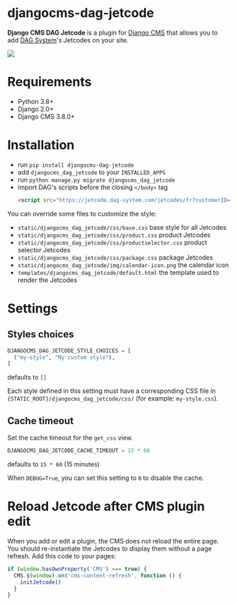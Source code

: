 # djangocms-dag-jetcode

**Django CMS DAG Jetcode** is a plugin for [Django CMS](http://django-cms.org/) that allows you to add [DAG System](https://dag-system.com/)'s Jetcodes on your site.

![](preview.png)

# Requirements

- Python 3.8+
- Django 2.0+
- Django CMS 3.8.0+

# Installation

- run `pip install djangocms-dag-jetcode`
- add `djangocms_dag_jetcode` to your `INSTALLED_APPS`
- run `python manage.py migrate djangocms_dag_jetcode`
- import DAG's scripts before the closing `</body>` tag
  ```html
  <script src="https://jetcode.dag-system.com/jetcodes/fr?customerID=<your customer id>" defer></script>
  ```

You can override some files to customize the style:
- `static/djangocms_dag_jetcode/css/base.css` base style for all Jetcodes
- `static/djangocms_dag_jetcode/css/product.css` product Jetcodes
- `static/djangocms_dag_jetcode/css/productselector.css` product selector Jetcodes
- `static/djangocms_dag_jetcode/css/package.css` package Jetcodes
- `static/djangocms_dag_jetcode/img/calendar-icon.png` the calendar icon
- `templates/djangocms_dag_jetcode/default.html` the template used to render the Jetcodes

# Settings

## Styles choices

```python
DJANGOCMS_DAG_JETCODE_STYLE_CHOICES = [
  ("my-style", "My custom style"),
]
```
defaults to `[]`

Each style defined in this setting must have a corresponding CSS file in `{STATIC_ROOT}/djangocms_dag_jetcode/css/` (for example: `my-style.css`).

## Cache timeout

Set the cache timeout for the `get_css` view.
```python
DJANGOCMS_DAG_JETCODE_CACHE_TIMEOUT = 15 * 60
```
defaults to `15 * 60` (15 minutes)

When `DEBUG=True`, you can set this setting to `0` to disable the cache.

# Reload Jetcode after CMS plugin edit

When you add or edit a plugin, the CMS does not reload the entire page. You should re-instantiate the Jetcodes to display them without a page refresh. Add this code to your pages:
```js
if (window.hasOwnProperty('CMS') === true) {
  CMS.$(window).on('cms-content-refresh', function () {
    initJetcode()
  }
}
```
